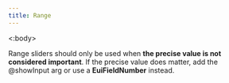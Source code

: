 ```yaml
---
title: Range
---
```


<EuiSpacer/>
<EuiPageHeader @pageTitle="Range"/>

<EuiSpacer />

<EuiText>
  <EuiCallOut @color="warning" @title="Understanding precision">
    <:body>
      <p>
        Range sliders should only be used when <strong>the precise value is not considered important</strong>.
        If the precise value does matter, add the <EuiCode>@showInput</EuiCode> arg or use a <strong>EuiFieldNumber</strong> instead.
      </p>
    </:body>
  </EuiCallOut>
</EuiText>
